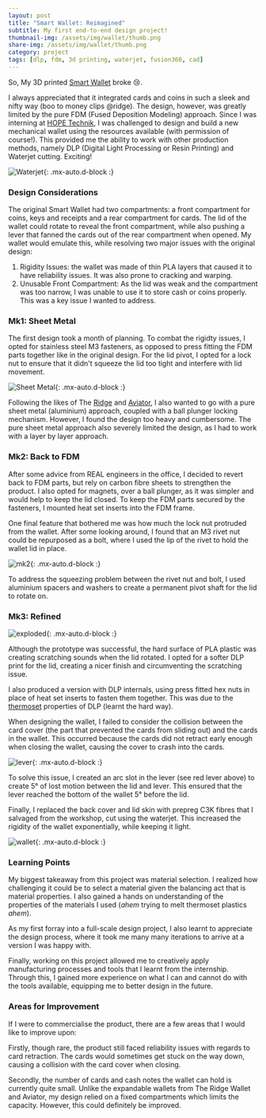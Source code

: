 ```yaml
---
layout: post
title: "Smart Wallet: Reimagined"
subtitle: My first end-to-end design project!
thumbnail-img: /assets/img/wallet/thumb.png
share-img: /assets/img/wallet/thumb.png
category: project
tags: [dlp, fdm, 3d printing, waterjet, fusion360, cad]
---
```


So, My 3D printed [Smart Wallet](https://www.thingiverse.com/thing:3097272) broke :cry:.

I always appreciated that it integrated cards and coins in such a sleek and nifty way (boo to money clips @ridge). The design, however, was greatly limited by the pure FDM (Fused Deposition Modeling) approach. Since I was interning at [HOPE Technik](https://www.hopetechnik.com/), I was challenged to design and build a new mechanical wallet using the resources available (with permission of course!). This provided me the ability to work with other production methods, namely DLP (Digital Light Processing or Resin Printing) and Waterjet cutting. Exciting!

![Waterjet](/assets/img/wallet/waterjet.jpg){: .mx-auto.d-block :}

### Design Considerations ###

The original Smart Wallet had two compartments: a front compartment for coins, keys and receipts and a rear compartment for cards. The lid of the wallet could rotate to reveal the front compartment, while also pushing a lever that fanned the cards out of the rear compartment when opened. My wallet would emulate this, while resolving two major issues with the original design:
1. Rigidity Issues: the wallet was made of thin PLA layers that caused it to have reliability issues. It was also prone to cracking and warping.
2. Unusable Front Compartment: As the lid was weak and the compartment was too narrow, I was unable to use it to store cash or coins properly. This was a key issue I wanted to address.

### Mk1: Sheet Metal ###

The first design took a month of planning. To combat the rigidty issues, I opted for stainless steel M3 fasteners, as opposed to press fitting the FDM parts together like in the original design. For the lid pivot, I opted for a lock nut to ensure that it didn't squeeze the lid too tight and interfere with lid movement.

![Sheet Metal](/assets/img/wallet/sheet-metal.jpg){: .mx-auto.d-block :}

Following the likes of The [Ridge](https://ridge.com/) and [Aviator](https://aviatorwallet.com/), I also wanted to go with a pure sheet metal (aluminium) approach, coupled with a ball plunger locking mechanism. However, I found the design too heavy and cumbersome. The pure sheet metal approach also severely limited the design, as I had to work with a layer by layer approach.

### Mk2: Back to FDM ###

After some advice from REAL engineers in the office, I decided to revert back to FDM parts, but rely on carbon fibre sheets to strengthen the product. I also opted for magnets, over a ball plunger, as it was simpler and would help to keep the lid closed. To keep the FDM parts secured by the fasteners, I mounted heat set inserts into the FDM frame.

One final feature that bothered me was how much the lock nut protruded from the wallet. After some looking around, I found that an M3 rivet nut could be repurposed as a bolt, where I used the lip of the rivet to hold the wallet lid in place. 

![mk2](/assets/img/wallet/mk2.jpg){: .mx-auto.d-block :}

To address the squeezing problem between the rivet nut and bolt, I used aluminium spacers and washers to create a permanent pivot shaft for the lid to rotate on.

### Mk3: Refined ###

![exploded](/assets/img/wallet/exploded.png){: .mx-auto.d-block :}

Although the prototype was successful, the hard surface of PLA plastic was creating scratching sounds when the lid rotated. I opted for a softer DLP print for the lid, creating a nicer finish and circumventing the scratching issue. 

I also produced a version with DLP internals, using press fitted hex nuts in place of heat set inserts to fasten them together. This was due to the [thermoset](https://en.wikipedia.org/wiki/Thermosetting_polymer) properties of DLP (learnt the hard way).

When designing the wallet, I failed to consider the collision between the card cover (the part that prevented the cards from sliding out) and the cards in the wallet. This occurred because the cards did not retract early enough when closing the wallet, causing the cover to crash into the cards.

![lever](/assets/img/wallet/lever.jpg){: .mx-auto.d-block :}

To solve this issue, I created an arc slot in the lever (see red lever above) to create 5&deg; of lost motion between the lid and lever. This ensured that the lever reached the bottom of the wallet 5&deg; before the lid.

Finally, I replaced the back cover and lid skin with prepreg C3K fibres that I salvaged from the workshop, cut using the waterjet. This increased the rigidity of the wallet exponentially, while keeping it light.

![wallet](/assets/img/wallet/thumb.png){: .mx-auto.d-block :}

### Learning Points ###

My biggest takeaway from this project was material selection. I realized how challenging it could be to select a material given the balancing act that is material properties. I also gained a hands on understanding of the properties of the materials I used (*ahem* trying to melt thermoset plastics *ahem*).

As my first forray into a full-scale design project, I also learnt to appreciate the design process, where it took me many many iterations to arrive at a version I was happy with. 

Finally, working on this project allowed me to creatively apply manufacturing processes and tools that I learnt from the internship. Through this, I gained more experience on what I can and cannot do with the tools available, equipping me to better design in the future.

### Areas for Improvement ###

If I were to commercialise the product, there are a few areas that I would like to improve upon:

Firstly, though rare, the product still faced reliability issues with regards to card retraction. The cards would sometimes get stuck on the way down, causing a collision with the card cover when closing.

Secondly, the number of cards and cash notes the wallet can hold is currently quite small. Unlike the expandable wallets from The Ridge Wallet and Aviator, my design relied on a fixed compartments which limits the capacity. However, this could definitely be improved.